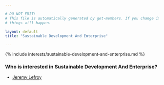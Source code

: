 ```yaml
---

# DO NOT EDIT!
# This file is automatically generated by get-members. If you change it, bad
# things will happen.

layout: default
title: "Sustainable Development And Enterprise"

---
```


{% include interests/sustainable-development-and-enterprise.md %}

### Who is interested in Sustainable Development And Enterprise?


* [Jeremy Lefroy](../members/jeremy-lefroy.html)
